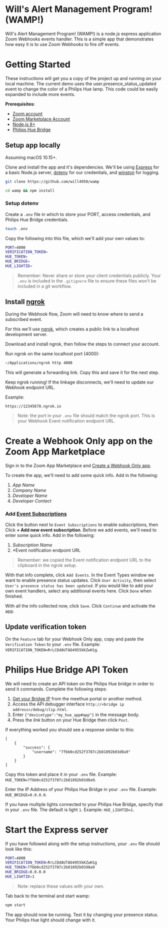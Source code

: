 # Will's Alert Management Program! (WAMP!)

Will's Alert Management Program! (WAMP!) is a node.js express application Zoom Webhooks events handler.  This is a simple app that demonstrates how easy it is to use Zoom Webhooks to fire off events.

# Getting Started

These instructions will get you a copy of the project up and running on your local machine.  The current demo uses the user.presence_status_updated event to change the color of a Philips Hue lamp.  This code could be easily expanded to include more events.

**Prerequisites:**
* [Zoom account](https://zoom.us)
* [Zoom Marketplace Account](https://marketplace.zoom.us/docs/guides)
* [Node.js 8+](https://nodejs.org/)
* [Philips Hue Bridge](https://www.philips-hue.com/en-us/p/hue-bridge/046677458478)

## Setup app locally

Assuming macOS 10.15+.

Clone and install the app and it's dependencies. We'll be using [Express](https://www.npmjs.com/package/express) for a basic Node.js server, [dotenv](https://www.npmjs.com/package/dotenv) for our credentials, and [winston](https://www.npmjs.com/package/winston) for logging. 

```bash
git clone https://github.com/will4950/wamp
```

```bash
cd wamp && npm install 
```

### Setup dotenv 
Create a `.env` file in which to store your PORT, access credentials, and Philips Hue Bridge credentials.

```bash
touch .env
```

Copy the following into this file, which we'll add your own values to:

```bash
PORT=4000
VERIFICATION_TOKEN=
HUE_TOKEN=
HUE_BRIDGE=
HUE_LIGHTID=
```

> Remember: Never share or store your client credentials publicly. Your `.env` is included in the `.gitignore` file to ensure these files won't be included in a git workflow.

## Install [ngrok](https://ngrok.com/)

During the Webhook flow, Zoom will need to know where to send a subscribed event.

For this we'll use [ngrok](https://ngrok.com/download), which creates a public link to a localhost development server.

Download and install ngrok, then follow the steps to connect your account.

Run ngrok on the same localhost port (4000): 

```bash
~/Applications/ngrok http 4000
```

This will generate a forwarding link. Copy this and save it for the next step. 

Keep ngrok running! If the linkage disconnects, we'll need to update our Webhook endpoint URL.

Example: 

```
https://12345678.ngrok.io
```

> Note: the port in your `.env` file should match the ngrok port.  This is your Webhook Event notification endpoint URL.

# Create a Webhook Only app on the Zoom App Marketplace

Sign in to the Zoom App Marketplace and [Create a Webhook Only app](https://marketplace.zoom.us/develop/create?source=devdocs). 

To create the app, we'll need to add some quick info.  Add in the following:
1. *App Name*
2. *Company Name*
3. *Developer Name*
4. *Developer Contact*

### Add [Event Subscriptions](https://marketplace.zoom.us/docs/guides/tools-resources/webhooks#event-subscriptions)

Click the button next to `Event Subscriptions` to enable subscriptions, then Click **+ Add new event subscription**.  Before we add events, we'll need to enter some quick info.  Add in the following:
1. *Subscription Name*
2. *Event notification endpoint URL

> Remember: we copied the Event notification endpoint URL to the clipboard in the ngrok setup.

With that info complete, click `Add Events`.  In the Event Types window we want to enable presence status updates.  Click `User Activity`, then select `User's presence status has been updated`.  If you would like to add your own event handlers, select any additional events here. Click `Done` when finished.

With all the info collected now, click `Save`. Click `Continue` and activate the app.

## Update verification token

On the `Feature` tab for your Webhook Only app, copy and paste the `Verification Token` to your `.env` file.  Example: ```VERIFICATION_TOKEN=RrLCDdAUTAO4955kKZwH1g```.

# Philips Hue Bridge API Token

We will need to create an API token on the Philips Hue bridge in order to send it commands. Complete the following steps:
1. [Get your Bridge IP](https://www.meethue.com/api/nupnp) from the meethue portal or another method.
2. Access the API debugger interface ```http://<bridge ip address>/debug/clip.html```.
3. Enter ```{"devicetype":"my_hue_app#app"}``` in the message body.
4. Press the *link* button on your Hue Bridge then click `Post`.

If everything worked you should see a response similar to this: 
```
[
    {
        "success": {
            "username": "7fbb0cd252f3787c2b81892b03d8a9"
        }
    }
]
```
Copy this token and place it in your `.env` file.  Example: ```HUE_TOKEN=7fbb0cd252f3787c2b81892b03d8a9```.

Enter the IP Address of your Philips Hue Bridge in your `.env` file.  Example: ```HUE_BRIDGE=0.0.0.0```.

If you have multiple lights connected to your Philips Hue Bridge, specify that in your `.env` file.  The default is light ```1```.  Example: ```HUE_LIGHTID=1```.

# Start the Express server

If you have followed along with the setup instructions, your `.env` file should look like this:

```bash
PORT=4000
VERIFICATION_TOKEN=RrLCDdAUTAO4955kKZwH1g
HUE_TOKEN=7fbb0cd252f3787c2b81892b03d8a9
HUE_BRIDGE=0.0.0.0
HUE_LIGHTID=1
```
> Note: replace these values with your own.

Tab back to the terminal and start wamp:
```bash
npm start
```

The app should now be running.  Test it by changing your presence status.  Your Philips Hue light should change with it.

